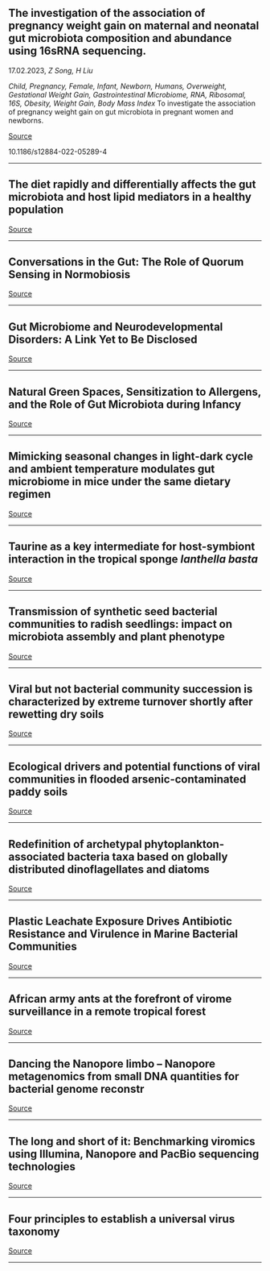 ## The investigation of the association of pregnancy weight gain on maternal and neonatal gut microbiota composition and abundance using 16sRNA sequencing.
 17.02.2023, _Z Song, H Liu_


_Child, Pregnancy, Female, Infant, Newborn, Humans, Overweight, Gestational Weight Gain, Gastrointestinal Microbiome, RNA, Ribosomal, 16S, Obesity, Weight Gain, Body Mass Index_
To investigate the association of pregnancy weight gain on gut microbiota in pregnant women and newborns.

[Source](https://doi.org/10.1186/s12884-022-05289-4)

10.1186/s12884-022-05289-4

---

## The diet rapidly and differentially affects the gut microbiota and host lipid mediators in a healthy population

[Source](https://doi.org/10.1186/s40168-023-01469-2)

---

## Conversations in the Gut: The Role of Quorum Sensing in Normobiosis

[Source](https://doi.org/10.3390/ijms24043722)

---

## Gut Microbiome and Neurodevelopmental Disorders: A Link Yet to Be Disclosed

[Source](https://doi.org/10.3390/microorganisms11020487)

---

## Natural Green Spaces, Sensitization to Allergens, and the Role of Gut Microbiota during Infancy

[Source](https://doi.org/10.1128/msystems.01190-22)

---

## Mimicking seasonal changes in light-dark cycle and ambient temperature modulates gut microbiome in mice under the same dietary regimen

[Source](https://doi.org/10.1371/journal.pone.0278013)

---

## Taurine as a key intermediate for host-symbiont interaction in the tropical sponge<em> Ianthella basta</em>

[Source](https://doi.org/10.1101/2022.09.23.509140)

---

## Transmission of synthetic seed bacterial communities to radish seedlings: impact on microbiota assembly and plant phenotype 

[Source](https://doi.org/10.1101/2023.02.14.527860)

---

## Viral but not bacterial community succession is characterized by extreme turnover shortly after rewetting dry soils

[Source](https://doi.org/10.1101/2023.02.12.528215)

---

## Ecological drivers and potential functions of viral communities in flooded arsenic-contaminated paddy soils

[Source](https://doi.org/10.1016/j.scitotenv.2023.162289)

---

## Redefinition of archetypal phytoplankton-associated bacteria taxa based on globally distributed dinoflagellates and diatoms

[Source](https://doi.org/10.1101/2023.02.13.528248)

---

## Plastic Leachate Exposure Drives Antibiotic Resistance and Virulence in Marine Bacterial Communities

[Source](https://www.biorxiv.org/content/10.1101/2023.02.13.528379v1)

---

## African army ants at the forefront of virome surveillance in a remote tropical forest

[Source](https://doi.org/10.1101/2022.12.13.520061)

---

## Dancing the Nanopore limbo – Nanopore metagenomics from small DNA quantities for bacterial genome reconstr

[Source](https://doi.org/10.1101/2023.02.16.527874)

---

## The long and short of it: Benchmarking viromics using Illumina, Nanopore and PacBio sequencing technologies

[Source](https://doi.org/10.1101/2023.02.12.527533)

---

## Four principles to establish a universal virus taxonomy

[Source](https://doi.org/10.1371/journal.pbio.3001922)

---

